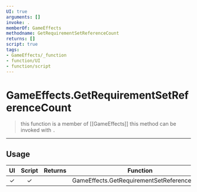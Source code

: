 ```yaml
---
UI: true
arguments: []
invoke: .
memberOf: GameEffects
methodname: GetRequirementSetReferenceCount
returns: []
script: true
tags:
- GameEffects/_function
- function/UI
- function/script
---
```

# GameEffects.GetRequirementSetReferenceCount
> this function is a member of [[GameEffects]]
> this method can be invoked with `.`
-----
## Usage
|  UI | Script | Returns | Function | Arguments |
|:---:|:------:|-------:|:--------:|:---------|
|✓|✓||GameEffects.GetRequirementSetReferenceCount||
